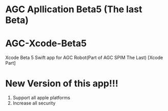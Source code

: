 # AGC Apllication Beta5 (The last Beta)
# AGC-Xcode-Beta5
Xcode Beta 5 Swift app for AGC Robot(Part of AGC SPIM The Last) [Xcode Part]
# New Version of this app!!!
1) Support all apple platforms 
2) Increase all security 
